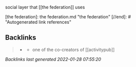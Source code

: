 social layer that [[the federation]] uses

[//begin]: # "Autogenerated link references for markdown compatibility"
[the federation]: the federation.md "the federation"
[//end]: # "Autogenerated link references"

## Backlinks

> - [](spritelyproject.md)
>   - one of the co-creators of [[activitypub]]

_Backlinks last generated 2022-01-28 07:55:20_
